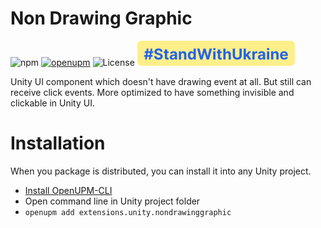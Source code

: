 # Non Drawing Graphic

![npm](https://img.shields.io/npm/v/extensions.unity.nondrawinggraphic) [![openupm](https://img.shields.io/npm/v/extensions.unity.nondrawinggraphic?label=openupm&registry_uri=https://package.openupm.com)](https://openupm.com/packages/extensions.unity.nondrawinggraphic/) ![License](https://img.shields.io/github/license/IvanMurzak/Unity-NonDrawingGraphic) [![Stand With Ukraine](https://raw.githubusercontent.com/vshymanskyy/StandWithUkraine/main/badges/StandWithUkraine.svg)](https://stand-with-ukraine.pp.ua)

Unity UI component which doesn't have drawing event at all. But still can receive click events. More optimized to have something invisible and clickable in Unity UI.


# Installation 
When you package is distributed, you can install it into any Unity project. 

- [Install OpenUPM-CLI](https://github.com/openupm/openupm-cli#installation)
- Open command line in Unity project folder
- `openupm add extensions.unity.nondrawinggraphic`
